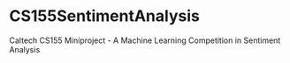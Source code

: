 # CS155SentimentAnalysis
Caltech CS155 Miniproject - A Machine Learning Competition in Sentiment Analysis
